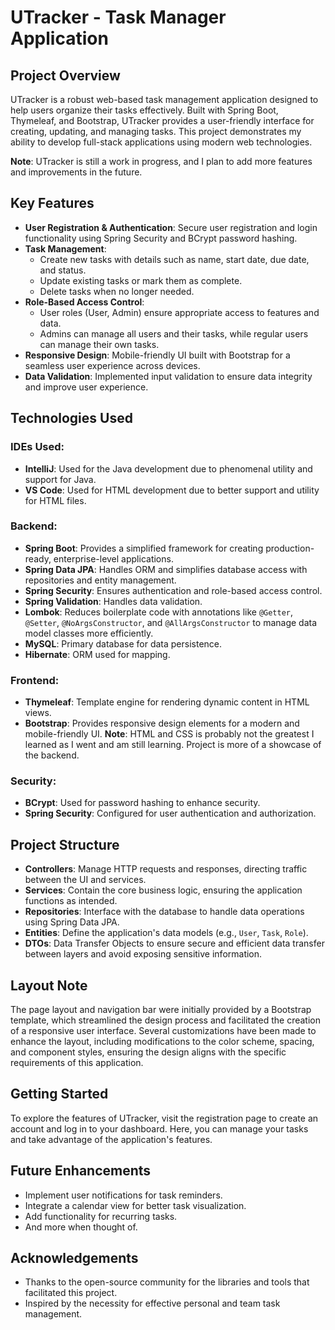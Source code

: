 # UTracker - Task Manager Application

## Project Overview
UTracker is a robust web-based task management application designed to help users organize their tasks effectively. Built with Spring Boot, Thymeleaf, and Bootstrap, UTracker provides a user-friendly interface for creating, updating, and managing tasks. This project demonstrates my ability to develop full-stack applications using modern web technologies.

**Note**: UTracker is still a work in progress, and I plan to add more features and improvements in the future.

## Key Features
- **User Registration & Authentication**: Secure user registration and login functionality using Spring Security and BCrypt password hashing.
- **Task Management**: 
  - Create new tasks with details such as name, start date, due date, and status.
  - Update existing tasks or mark them as complete.
  - Delete tasks when no longer needed.
- **Role-Based Access Control**: 
  - User roles (User, Admin) ensure appropriate access to features and data.
  - Admins can manage all users and their tasks, while regular users can manage their own tasks.
- **Responsive Design**: Mobile-friendly UI built with Bootstrap for a seamless user experience across devices.
- **Data Validation**: Implemented input validation to ensure data integrity and improve user experience.

## Technologies Used

### IDEs Used:
- **IntelliJ**: Used for the Java development due to phenomenal utility and support for Java.
- **VS Code**: Used for HTML development due to better support and utility for HTML files.

### Backend:
- **Spring Boot**: Provides a simplified framework for creating production-ready, enterprise-level applications.
- **Spring Data JPA**: Handles ORM and simplifies database access with repositories and entity management.
- **Spring Security**: Ensures authentication and role-based access control.
- **Spring Validation**: Handles data validation.
- **Lombok**: Reduces boilerplate code with annotations like `@Getter`, `@Setter`, `@NoArgsConstructor`, and `@AllArgsConstructor` to manage data model classes more efficiently.
- **MySQL**: Primary database for data persistence.
- **Hibernate**: ORM used for mapping.

### Frontend:
- **Thymeleaf**: Template engine for rendering dynamic content in HTML views.
- **Bootstrap**: Provides responsive design elements for a modern and mobile-friendly UI.
  **Note**: HTML and CSS is probably not the greatest I learned as I went and am still learning. Project is more of a showcase of the backend.

### Security:
- **BCrypt**: Used for password hashing to enhance security.
- **Spring Security**: Configured for user authentication and authorization.

## Project Structure
- **Controllers**: Manage HTTP requests and responses, directing traffic between the UI and services.
- **Services**: Contain the core business logic, ensuring the application functions as intended.
- **Repositories**: Interface with the database to handle data operations using Spring Data JPA.
- **Entities**: Define the application's data models (e.g., `User`, `Task`, `Role`).
- **DTOs**: Data Transfer Objects to ensure secure and efficient data transfer between layers and avoid exposing sensitive information.

## Layout Note
The page layout and navigation bar were initially provided by a Bootstrap template, which streamlined the design process and facilitated the creation of a responsive user interface. Several customizations have been made to enhance the layout, including modifications to the color scheme, spacing, and component styles, ensuring the design aligns with the specific requirements of this application.

## Getting Started
To explore the features of UTracker, visit the registration page to create an account and log in to your dashboard. Here, you can manage your tasks and take advantage of the application's features.

## Future Enhancements
- Implement user notifications for task reminders.
- Integrate a calendar view for better task visualization.
- Add functionality for recurring tasks.
- And more when thought of.

## Acknowledgements
- Thanks to the open-source community for the libraries and tools that facilitated this project.
- Inspired by the necessity for effective personal and team task management.
